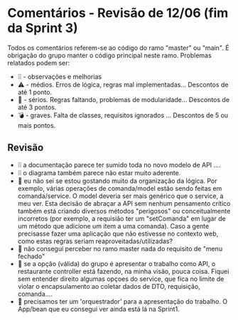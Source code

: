 # Comentários - Revisão de 12/06 (fim da Sprint 3)

Todos os comentários referem-se ao código do ramo "master" ou "main". É obrigação do grupo manter o código principal neste ramo. Problemas relatados podem ser:

  - ❕❕  - observações e melhorias
  - ⚠️ - médios. Erros de lógica, regras mal implementadas... Descontos de até 1 ponto.
  - 🚨 - sérios. Regras faltando, problemas de modularidade... Descontos de até 3 pontos.
  - 💣 - graves. Falta de classes, requisitos ignorados ... Descontos de 5 ou mais pontos.

## Revisão

  - ❕❕ a documentação parece ter sumido toda no novo modelo de API ....
  - ❕❕ o diagrama também parece não estar muito aderente.
  - 🚨 eu não sei se estou gostando muito da organização da lógica. Por exemplo, várias operações de comanda/model estão sendo feitas em comanda/service. O model deveria ser mais genérico que o service, a meu ver. Esta decisão de abraçar a API sem nenhum pensamento crítico também está criando diversos métodos "perigosos" ou conceitualmente incorretos (por exemplo, a requisião ter um "setComanda" em lugar de um método que adicione um item a uma comanda). Caso a gente precisasse fazer uma aplicação que não estivesse no contexto web, como estas regras seriam reaproveitadas/utilizadas?
  - 🚨 não consegui perceber no ramo master nada do requisito de "menu fechado"
  - 🚨 se a opção (válida) do grupo é apresentar o trabalho como API, o restaurante controller está fazendo, na minha visão, pouca coisa. Fiquei sem entender direito algumas opçoes do service, que fica no limite de violar o encapsulamento ao coletar dados de DTO, requisição, comanda.... 
  - 🚨 precisamos ter um 'orquestrador' para a apresentação do trabalho. O App/bean que eu consegui ver ainda está lá na Sprint1.
